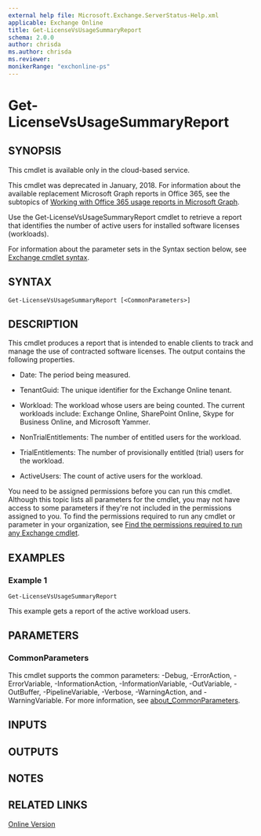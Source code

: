 ```yaml
---
external help file: Microsoft.Exchange.ServerStatus-Help.xml
applicable: Exchange Online
title: Get-LicenseVsUsageSummaryReport
schema: 2.0.0
author: chrisda
ms.author: chrisda
ms.reviewer:
monikerRange: "exchonline-ps"
---
```


# Get-LicenseVsUsageSummaryReport

## SYNOPSIS
This cmdlet is available only in the cloud-based service.

This cmdlet was deprecated in January, 2018. For information about the available replacement Microsoft Graph reports in Office 365, see the subtopics of [Working with Office 365 usage reports in Microsoft Graph](https://go.microsoft.com/fwlink/p/?LinkID=865135).

Use the Get-LicenseVsUsageSummaryReport cmdlet to retrieve a report that identifies the number of active users for installed software licenses (workloads).

For information about the parameter sets in the Syntax section below, see [Exchange cmdlet syntax](https://docs.microsoft.com/powershell/exchange/exchange-server/exchange-cmdlet-syntax).

## SYNTAX

```
Get-LicenseVsUsageSummaryReport [<CommonParameters>]
```

## DESCRIPTION
This cmdlet produces a report that is intended to enable clients to track and manage the use of contracted software licenses. The output contains the following properties.

- Date: The period being measured.

- TenantGuid: The unique identifier for the Exchange Online tenant.

- Workload: The workload whose users are being counted. The current workloads include: Exchange Online, SharePoint Online, Skype for Business Online, and Microsoft Yammer.

- NonTrialEntitlements: The number of entitled users for the workload.

- TrialEntitlements: The number of provisionally entitled (trial) users for the workload.

- ActiveUsers: The count of active users for the workload.

You need to be assigned permissions before you can run this cmdlet. Although this topic lists all parameters for the cmdlet, you may not have access to some parameters if they're not included in the permissions assigned to you. To find the permissions required to run any cmdlet or parameter in your organization, see [Find the permissions required to run any Exchange cmdlet](https://docs.microsoft.com/powershell/exchange/exchange-server/find-exchange-cmdlet-permissions).

## EXAMPLES

### Example 1
```
Get-LicenseVsUsageSummaryReport
```

This example gets a report of the active workload users.

## PARAMETERS

### CommonParameters
This cmdlet supports the common parameters: -Debug, -ErrorAction, -ErrorVariable, -InformationAction, -InformationVariable, -OutVariable, -OutBuffer, -PipelineVariable, -Verbose, -WarningAction, and -WarningVariable. For more information, see [about_CommonParameters](https://go.microsoft.com/fwlink/p/?LinkID=113216).

## INPUTS

###  

## OUTPUTS

###  

## NOTES

## RELATED LINKS

[Online Version](https://technet.microsoft.com/library/500b5bf7-d1f3-42d6-85de-232f701421f9.aspx)
